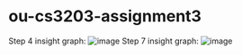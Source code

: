 # ou-cs3203-assignment3
Step 4 insight graph: ![image](https://user-images.githubusercontent.com/98114165/220482344-e73d2c27-6f11-46f6-9656-235999aff777.png)
Step 7 insight graph: ![image](https://user-images.githubusercontent.com/98114165/220490618-f942f124-72bf-497b-9e61-6fba61e70cac.png)

